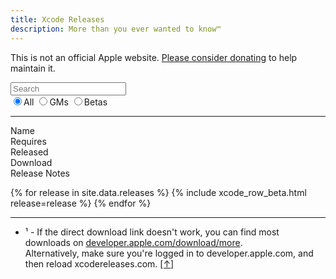 ```yaml
---
title: Xcode Releases
description: More than you ever wanted to know™
---
```


<script type="text/javascript">
{% include xcodereleases.js %}
</script>

This is not an official Apple website. [Please consider donating](https://paypal.me/XcodeReleases) to help maintain it.

<div class="centered" style="width: 100%">
<div id="search-beta" style="width: 50%">
  <input type="search" id="filter-text" oninput="filter()" placeholder="Search"/>
  
  <div id="release-filter" class="segmented">
  
  <label class="column">
    <input type="radio" name="filter-release" id="filter-all" value="" checked  onchange="filter()" />All
  </label>
  
  <label class="column" for="filter-gm">
    <input type="radio" name="filter-release" id="filter-gm" value="gm" onchange="filter()" />GMs
  </label>
  
  <label class="column" for="filter-beta">
    <input type="radio" name="filter-release" id="filter-beta" value="beta" onchange="filter()" />Betas
  </label>
  </div>
</div>
</div>

---
  
<div class="column-wrapper">
  <div class="column header">Name</div>
  <div class="column header">Requires</div>
  <div class="column header">Released</div>
  <div class="column header">Download</div>
  <div class="column header">Release Notes</div>
</div>
  
{% for release in site.data.releases %}
  {% include xcode_row_beta.html release=release %}
{% endfor %}

---

<ul>
  <li><a name="fn1"></a>¹ - If the direct download link doesn't work, you can find most downloads on <a href="https://developer.apple.com/download/more">developer.apple.com/download/more</a>.<br />Alternatively, make sure you're logged in to developer.apple.com, and then reload xcodereleases.com. <a href="#ret-fn1">[↑]</a></li>
</ul>
